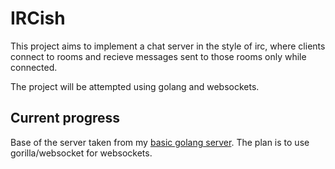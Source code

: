 # IRCish

This project aims to implement a chat server in the style of irc, where clients connect to rooms and recieve messages sent to those rooms only while connected.

The project will be attempted using golang and websockets.

## Current progress
Base of the server taken from my [basic golang server](https://github.com/NeilBotelho/basic-golang-server/). The plan is to use gorilla/websocket for websockets.
